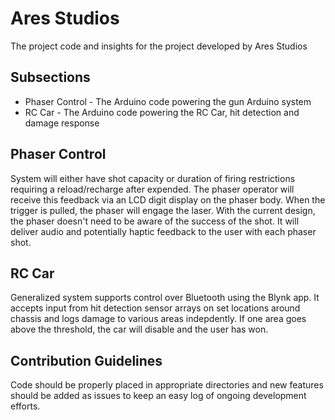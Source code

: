# Ares Studios

The project code and insights for the project developed by Ares Studios

## Subsections
* Phaser Control - The Arduino code powering the gun Arduino system
* RC Car - The Arduino code powering the RC Car, hit detection and damage response

## Phaser Control
System will either have shot capacity or duration of firing restrictions requiring
a reload/recharge after expended. The phaser operator will receive this feedback
via an LCD digit display on the phaser body. When the trigger is pulled, the phaser
will engage the laser. With the current design, the phaser doesn't need to be aware of
the success of the shot. It will deliver audio and potentially haptic feedback to the user
with each phaser shot.

## RC Car
Generalized system supports control over Bluetooth using the Blynk app.
It accepts input from hit detection sensor arrays on set locations around chassis
and logs damage to various areas indepdently. If one area goes above the threshold, the
car will disable and the user has won.

## Contribution Guidelines
Code should be properly placed in appropriate directories and
new features should be added as issues to keep an easy log of
ongoing development efforts.
